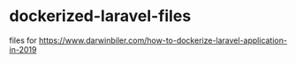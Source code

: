 # dockerized-laravel-files
files for https://www.darwinbiler.com/how-to-dockerize-laravel-application-in-2019
